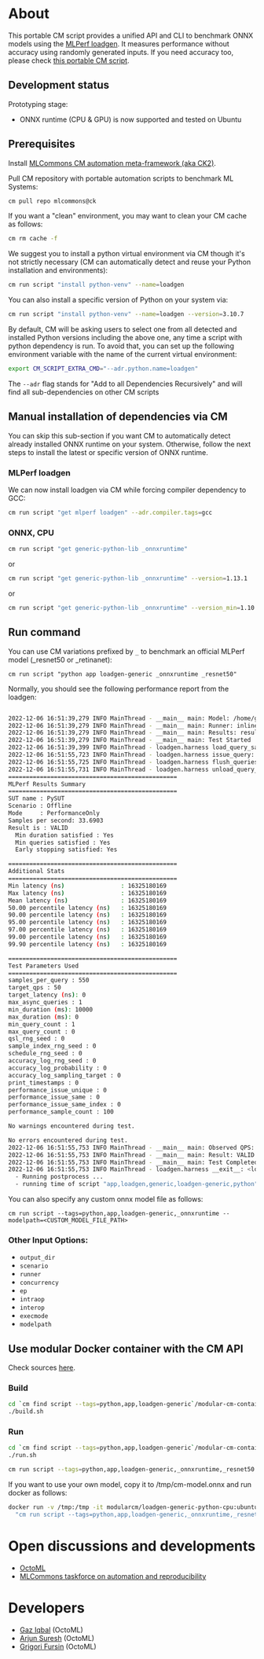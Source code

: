 # About

This portable CM script provides a unified API and CLI to benchmark ONNX models 
using the [MLPerf loadgen](https://github.com/mlcommons/inference/tree/master/loadgen).
It measures performance without accuracy using randomly generated inputs. 
If you need accuracy too, please check [this portable CM script](../run-mlperf-inference-app).

## Development status

Prototyping stage:
* ONNX runtime (CPU & GPU) is now supported and tested on Ubuntu

## Prerequisites

Install [MLCommons CM automation meta-framework (aka CK2)](https://github.com/mlcommons/ck/blob/master/docs/installation.md).

Pull CM repository with portable automation scripts to benchmark ML Systems:
```bash
cm pull repo mlcommons@ck
```

If you want a "clean" environment, you may want to clean your CM cache as follows:
```bash
cm rm cache -f
```

We suggest you to install a python virtual environment via CM though it's not strictly necessary 
(CM can automatically detect and reuse your Python installation and environments):
```bash
cm run script "install python-venv" --name=loadgen
```

You can also install a specific version of Python on your system via:
```bash
cm run script "install python-venv" --name=loadgen --version=3.10.7
```

By default, CM will be asking users to select one from all detected and installed Python versions
including the above one, any time a script with python dependency is run. To avoid that, you 
can set up the following environment variable with the name of the current virtual environment:

```bash
export CM_SCRIPT_EXTRA_CMD="--adr.python.name=loadgen"
```

The `--adr` flag stands for "Add to all Dependencies Recursively" and will find all sub-dependencies on other CM scripts 


## Manual installation of dependencies via CM

You can skip this sub-section if you want CM to automatically detect already installed
ONNX runtime on your system. Otherwise, follow the next steps to install the latest or specific
version of ONNX runtime.

### MLPerf loadgen

We can now install loadgen via CM while forcing compiler dependency to GCC:

```bash
cm run script "get mlperf loadgen" --adr.compiler.tags=gcc
```

### ONNX, CPU

```bash
cm run script "get generic-python-lib _onnxruntime"
```

or

```bash
cm run script "get generic-python-lib _onnxruntime" --version=1.13.1
```

or 

```bash
cm run script "get generic-python-lib _onnxruntime" --version_min=1.10.0
```


## Run command

You can use CM variations prefixed by `_` to benchmark an official MLPerf model 
(_resnet50 or _retinanet):

```
cm run script "python app loadgen-generic _onnxruntime _resnet50"
```

Normally, you should see the following performance report from the loadgen:
```bash

2022-12-06 16:51:39,279 INFO MainThread - __main__ main: Model: /home/gfursin/CM/repos/local/cache/9c825a0a06fb48e2/resnet50_v1.onnx
2022-12-06 16:51:39,279 INFO MainThread - __main__ main: Runner: inline, Concurrency: 4
2022-12-06 16:51:39,279 INFO MainThread - __main__ main: Results: results/resnet50_v1.onnx/inline
2022-12-06 16:51:39,279 INFO MainThread - __main__ main: Test Started
2022-12-06 16:51:39,399 INFO MainThread - loadgen.harness load_query_samples: Loaded 100 samples
2022-12-06 16:51:55,723 INFO MainThread - loadgen.harness issue_query: Queries issued 550
2022-12-06 16:51:55,725 INFO MainThread - loadgen.harness flush_queries: Queries flushed
2022-12-06 16:51:55,731 INFO MainThread - loadgen.harness unload_query_samples: Unloaded samples
================================================
MLPerf Results Summary
================================================
SUT name : PySUT
Scenario : Offline
Mode     : PerformanceOnly
Samples per second: 33.6903
Result is : VALID
  Min duration satisfied : Yes
  Min queries satisfied : Yes
  Early stopping satisfied: Yes

================================================
Additional Stats
================================================
Min latency (ns)                : 16325180169
Max latency (ns)                : 16325180169
Mean latency (ns)               : 16325180169
50.00 percentile latency (ns)   : 16325180169
90.00 percentile latency (ns)   : 16325180169
95.00 percentile latency (ns)   : 16325180169
97.00 percentile latency (ns)   : 16325180169
99.00 percentile latency (ns)   : 16325180169
99.90 percentile latency (ns)   : 16325180169

================================================
Test Parameters Used
================================================
samples_per_query : 550
target_qps : 50
target_latency (ns): 0
max_async_queries : 1
min_duration (ms): 10000
max_duration (ms): 0
min_query_count : 1
max_query_count : 0
qsl_rng_seed : 0
sample_index_rng_seed : 0
schedule_rng_seed : 0
accuracy_log_rng_seed : 0
accuracy_log_probability : 0
accuracy_log_sampling_target : 0
print_timestamps : 0
performance_issue_unique : 0
performance_issue_same : 0
performance_issue_same_index : 0
performance_sample_count : 100

No warnings encountered during test.

No errors encountered during test.
2022-12-06 16:51:55,753 INFO MainThread - __main__ main: Observed QPS: 33.6903
2022-12-06 16:51:55,753 INFO MainThread - __main__ main: Result: VALID
2022-12-06 16:51:55,753 INFO MainThread - __main__ main: Test Completed
2022-12-06 16:51:55,753 INFO MainThread - loadgen.harness __exit__: <loadgen.runners.ModelRunnerInline object at 0x7f6c5c6a3580> : Exited
  - Running postprocess ...
  - running time of script "app,loadgen,generic,loadgen-generic,python": 370.87 sec.

```

You can also specify any custom onnx model file as follows:
```
cm run script --tags=python,app,loadgen-generic,_onnxruntime --modelpath=<CUSTOM_MODEL_FILE_PATH>
```

### Other Input Options:
* `output_dir`
* `scenario`
* `runner`
* `concurrency`
* `ep`
* `intraop`
* `interop`
* `execmode`
* `modelpath`


## Use modular Docker container with the CM API

Check sources [here](https://github.com/octoml/ck/tree/master/cm-mlops/script/app-loadgen-generic-python/modular-cm-containers).

### Build

```bash
cd `cm find script --tags=python,app,loadgen-generic`/modular-cm-containers
./build.sh
```

### Run
```bash
cd `cm find script --tags=python,app,loadgen-generic`/modular-cm-containers
./run.sh

cm run script --tags=python,app,loadgen-generic,_onnxruntime,_resnet50
```

If you want to use your own model, copy it to /tmp/cm-model.onnx and run docker as follows:
```bash
docker run -v /tmp:/tmp -it modularcm/loadgen-generic-python-cpu:ubuntu-22.04 -c \
  "cm run script --tags=python,app,loadgen-generic,_onnxruntime,_resnet50 --modelpath=/tmp/cm-model.onnx"

```




# Open discussions and developments

* [OctoML](https://octoml.ai)
* [MLCommons taskforce on automation and reproducibility](https://cKnowledge.org/mlcommons-taskforce)

# Developers

* [Gaz Iqbal](https://www.linkedin.com/in/gaziqbal) (OctoML)
* [Arjun Suresh](https://www.linkedin.com/in/arjunsuresh) (OctoML)
* [Grigori Fursin](https://cKnowledge.org/gfursin) (OctoML)
